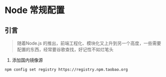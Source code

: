 # Node 常规配置

## 引言
> 随着Node.js 的推出，前端工程化、模块化又上升到另一个高度，一些需要配置的东西，经常要谷歌查找，好记性不如烂笔头

1. 添加国内镜像源
```
npm config set registry https://registry.npm.taobao.org
```